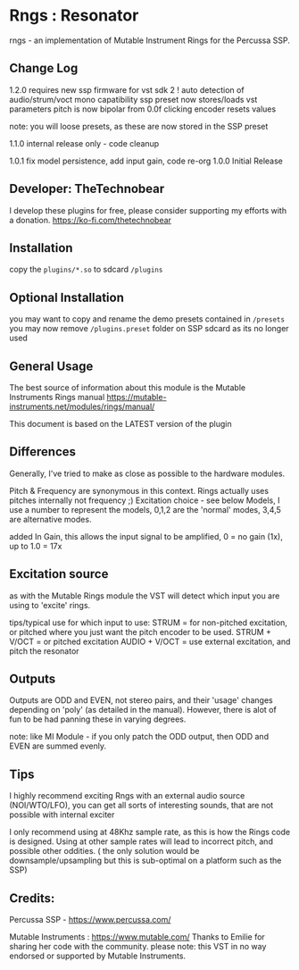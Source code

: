 # Rngs : Resonator 

rngs - an implementation of Mutable Instrument Rings for the Percussa SSP.

## Change Log
1.2.0 requires new ssp firmware for vst sdk 2 !
auto detection of audio/strum/voct 
mono capatibility
ssp preset now stores/loads vst parameters
pitch is now bipolar from 0.0f 
clicking encoder resets values

note: you will loose presets, as these are now stored in the SSP preset

1.1.0 internal release only - code cleanup

1.0.1 fix model persistence, add input gain, code re-org 
1.0.0 Initial Release 

## Developer: TheTechnobear
I develop these plugins for free, please consider supporting my efforts with a donation.
https://ko-fi.com/thetechnobear


## Installation
copy the `plugins/*.so` to sdcard `/plugins`

## Optional Installation
you may want to copy and rename the demo presets contained in `/presets`
you may now remove `/plugins.preset` folder on SSP sdcard as its no longer used 

## General Usage 

The best source of information about this module is the Mutable Instruments Rings manual
https://mutable-instruments.net/modules/rings/manual/


This document is based on the LATEST version of the plugin

## Differences


Generally, I've tried to make as close as possible to the hardware modules.

Pitch & Frequency are synonymous in this context. Rings actually uses pitches internally not frequency ;) 
Excitation choice - see below
Models, I use a number to represent the models, 0,1,2 are the 'normal' modes, 3,4,5 are alternative modes.

added In Gain, this allows the input signal to be amplified, 0 = no gain (1x), up to 1.0  = 17x


## Excitation source
as with the Mutable Rings module the VST will detect which input you are using to 'excite' rings.

tips/typical use for which input to use:
STRUM = for non-pitched excitation, or pitched where you just want the pitch encoder to be used.
STRUM + V/OCT = or pitched excitation
AUDIO + V/OCT = use external excitation, and pitch the resonator

## Outputs 
Outputs are ODD and EVEN, not stereo pairs, and their 'usage' changes depending on 'poly' (as detailed in the manual).
However, there is alot of fun to be had panning these in varying degrees.

note: like MI Module - if you only patch the ODD output, then ODD and EVEN are summed evenly.


## Tips

I highly recommend exciting Rngs with an external audio source (NOI/WTO/LFO), you can get all sorts of interesting sounds, that are not possible with internal exciter

I only recommend using at 48Khz sample rate, as this is how the Rings code is designed.
Using at other sample rates will lead to incorrect pitch, and possible other oddities.
( the only solution would be downsample/upsampling but this is sub-optimal on a platform such as the SSP)


## Credits: 

Percussa SSP - https://www.percussa.com/ 

Mutable Instruments : https://www.mutable.com/ 
Thanks to Emilie for sharing her code with the community.
please note: this VST in no way endorsed or supported by Mutable Instruments.
